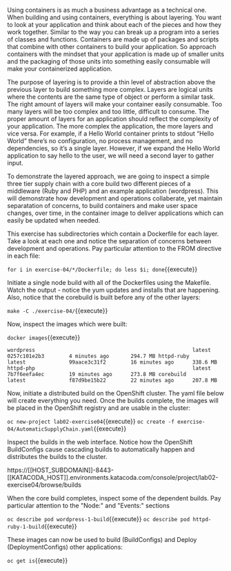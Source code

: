 Using containers is as much a business advantage as a technical one.  When building and using containers, everything is about layering.  You want to look at your application and think about each of the pieces and how they work together.  Similar to the way you can break up a program into a series of classes and functions.  Containers are made up of packages and scripts that combine with other containers to build your application. So approach containers with the mindset that your application is made up of smaller units and the packaging of those units into something easily consumable will make your containerized application.

The purpose of layering is to provide a thin level of abstraction above the previous layer to build something more complex.  Layers are logical units where the contents are the same type of object or perform a similar task. The right amount of layers will make your container easily consumable.  Too many layers will be too complex and too little, difficult to consume. The proper amount of layers for an application should reflect the complexity of your application.  The more complex the application, the more layers and vice versa. For example, if a Hello World container prints to stdout “Hello World” there’s no configuration, no process management, and no dependencies, so it’s a single layer.  However, if we expand the Hello World application to say hello to the user, we will need a second layer to gather input.

To demonstrate the layered approach, we are going to inspect a simple three tier supply chain with a core build two different pieces of a middleware (Ruby and PHP) and an example application (wordpress). This will demonstrate how development and operations collaberate, yet maintain separatation of concerns, to build containers and make user space changes, over time, in the container image to deliver applications which can easily be updated when needed.

This exercise has subdirectories which contain a Dockerfile for each layer. Take a look at each one and notice the separation of concerns between development and operations. Pay particular attention to the FROM directive in each file:

``for i in exercise-04/*/Dockerfile; do less $i; done``{{execute}}

Initiate a single node build with all of the Dockerfiles using the Makefile. Watch the output - notice the yum updates and installs that are happening. Also, notice that the corebuild is built before any of the other layers:

``make -C ./exercise-04/``{{execute}}

Now, inspect the images which were built:

``docker images``{{execute}}


``wordpress                                                   latest              0257c101e2b3        4 minutes ago       294.7 MB
httpd-ruby                                                  latest              99aace3c31f2        16 minutes ago      338.6 MB
httpd-php                                                   latest              7b7f6eefa4ec        19 minutes ago      273.8 MB
corebuild                                                   latest              f87d9be15b22        22 minutes ago      207.8 MB``

Now, initiate a distributed build on the OpenShift cluster. The yaml file below will create everything you need. Once the builds complete, the images will be placed in the OpenShift registry and are usable in the cluster:

``oc new-project lab02-exercise04``{{execute}}
``oc create -f exercise-04/AutomaticSupplyChain.yaml``{{execute}}

Inspect the builds in the web interface. Notice how the OpenShift BuildConfigs cause cascading builds to automatically happen and distributes the builds to the cluster.

https://[[HOST_SUBDOMAIN]]-8443-[[KATACODA_HOST]].environments.katacoda.com/console/project/lab02-exercise04/browse/builds

When the core build completes, inspect some of the dependent builds. Pay particular attention to the "Node:" and "Events:" sections

``oc describe pod wordpress-1-build``{{execute}}
``oc describe pod httpd-ruby-1-build``{{execute}}

These images can now be used to build (BuildConfigs) and Deploy (DeploymentConfigs) other applications:

``oc get is``{{execute}}
